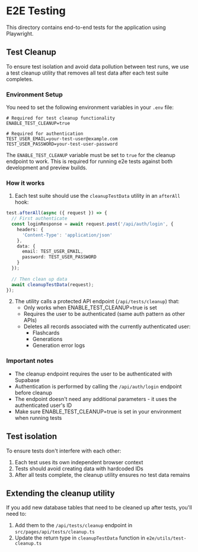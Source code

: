 # E2E Testing

This directory contains end-to-end tests for the application using Playwright.

## Test Cleanup

To ensure test isolation and avoid data pollution between test runs, we use a test cleanup utility that removes all test data after each test suite completes.

### Environment Setup

You need to set the following environment variables in your `.env` file:

```
# Required for test cleanup functionality
ENABLE_TEST_CLEANUP=true

# Required for authentication
TEST_USER_EMAIL=your-test-user@example.com
TEST_USER_PASSWORD=your-test-user-password
```

The `ENABLE_TEST_CLEANUP` variable must be set to `true` for the cleanup endpoint to work. This is required for running e2e tests against both development and preview builds.

### How it works

1. Each test suite should use the `cleanupTestData` utility in an `afterAll` hook:

```typescript
test.afterAll(async ({ request }) => {
  // First authenticate
  const loginResponse = await request.post('/api/auth/login', {
    headers: {
      'Content-Type': 'application/json'
    },
    data: {
      email: TEST_USER_EMAIL,
      password: TEST_USER_PASSWORD
    }
  });
  
  // Then clean up data
  await cleanupTestData(request);
});
```

2. The utility calls a protected API endpoint (`/api/tests/cleanup`) that:
   - Only works when ENABLE_TEST_CLEANUP=true is set
   - Requires the user to be authenticated (same auth pattern as other APIs)
   - Deletes all records associated with the currently authenticated user:
     - Flashcards
     - Generations
     - Generation error logs

### Important notes

- The cleanup endpoint requires the user to be authenticated with Supabase
- Authentication is performed by calling the `/api/auth/login` endpoint before cleanup
- The endpoint doesn't need any additional parameters - it uses the authenticated user's ID
- Make sure ENABLE_TEST_CLEANUP=true is set in your environment when running tests

## Test isolation

To ensure tests don't interfere with each other:

1. Each test uses its own independent browser context
2. Tests should avoid creating data with hardcoded IDs
3. After all tests complete, the cleanup utility ensures no test data remains

## Extending the cleanup utility

If you add new database tables that need to be cleaned up after tests, you'll need to:

1. Add them to the `/api/tests/cleanup` endpoint in `src/pages/api/tests/cleanup.ts`
2. Update the return type in `cleanupTestData` function in `e2e/utils/test-cleanup.ts` 